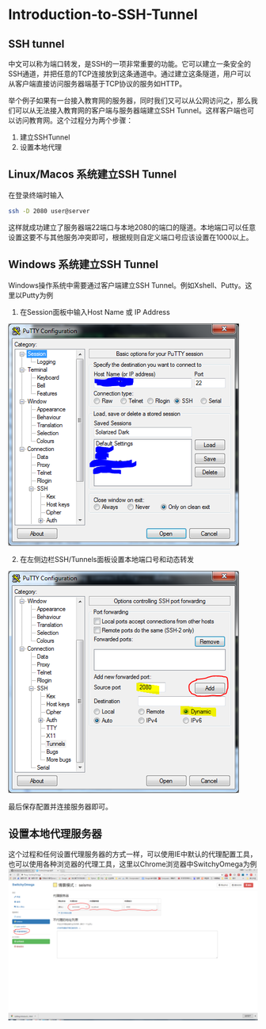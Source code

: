 # Introduction-to-SSH-Tunnel

## SSH tunnel 
中文可以称为端口转发，是SSH的一项非常重要的功能。它可以建立一条安全的SSH通道，并把任意的TCP连接放到这条通道中。通过建立这条隧道，用户可以从客户端直接访问服务器端基于TCP协议的服务如HTTP。

举个例子如果有一台接入教育网的服务器，同时我们又可以从公网访问之，那么我们可以从无法接入教育网的客户端与服务器端建立SSH Tunnel。这样客户端也可以访问教育网。这个过程分为两个步骤：
1. 建立SSHTunnel
2. 设置本地代理

## Linux/Macos 系统建立SSH Tunnel
在登录终端时输入
```Bash
ssh -D 2080 user@server
```
这样就成功建立了服务器端22端口与本地2080的端口的隧道。本地端口可以任意设置这要不与其他服务冲突即可，根据规则自定义端口号应该设置在1000以上。


## Windows 系统建立SSH Tunnel
Windows操作系统中需要通过客户端建立SSH Tunnel。例如Xshell、Putty。这里以Putty为例

1. 在Session面板中输入Host Name 或 IP Address

![](https://github.com/xumi1993/Introduction-to-SSH-Tunnel/blob/master/images/fig1.png)

2. 在左侧边栏SSH/Tunnels面板设置本地端口号和动态转发

![](https://github.com/xumi1993/Introduction-to-SSH-Tunnel/blob/master/images/fig2.png)

最后保存配置并连接服务器即可。

## 设置本地代理服务器
这个过程和任何设置代理服务器的方式一样，可以使用IE中默认的代理配置工具，也可以使用各种浏览器的代理工具，这里以Chrome浏览器中SwitchyOmega为例
![](https://github.com/xumi1993/Introduction-to-SSH-Tunnel/blob/master/images/fig3.png)
